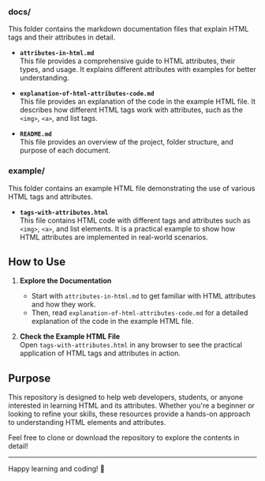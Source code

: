 
### docs/

This folder contains the markdown documentation files that explain HTML tags and their attributes in detail.

- **`attributes-in-html.md`**  
  This file provides a comprehensive guide to HTML attributes, their types, and usage. It explains different attributes with examples for better understanding.

- **`explanation-of-html-attributes-code.md`**  
  This file provides an explanation of the code in the example HTML file. It describes how different HTML tags work with attributes, such as the `<img>`, `<a>`, and list tags.

- **`README.md`**  
  This file provides an overview of the project, folder structure, and purpose of each document.

### example/

This folder contains an example HTML file demonstrating the use of various HTML tags and attributes.

- **`tags-with-attributes.html`**  
  This file contains HTML code with different tags and attributes such as `<img>`, `<a>`, and list elements. It is a practical example to show how HTML attributes are implemented in real-world scenarios.

## How to Use

1. **Explore the Documentation**  
   - Start with `attributes-in-html.md` to get familiar with HTML attributes and how they work.
   - Then, read `explanation-of-html-attributes-code.md` for a detailed explanation of the code in the example HTML file.

2. **Check the Example HTML File**  
   Open `tags-with-attributes.html` in any browser to see the practical application of HTML tags and attributes in action.

## Purpose

This repository is designed to help web developers, students, or anyone interested in learning HTML and its attributes. Whether you're a beginner or looking to refine your skills, these resources provide a hands-on approach to understanding HTML elements and attributes.

Feel free to clone or download the repository to explore the contents in detail!

---

Happy learning and coding! 🚀
